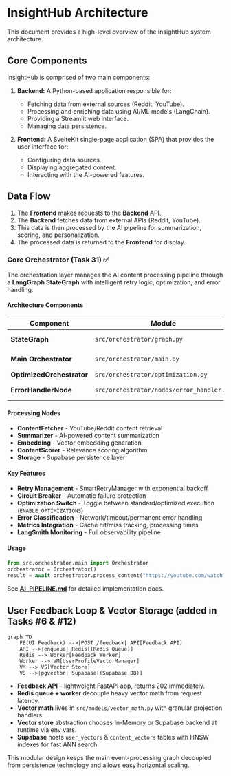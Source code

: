 # InsightHub Architecture

This document provides a high-level overview of the InsightHub system architecture.

## Core Components

InsightHub is comprised of two main components:

1.  **Backend:** A Python-based application responsible for:
    *   Fetching data from external sources (Reddit, YouTube).
    *   Processing and enriching data using AI/ML models (LangChain).
    *   Providing a Streamlit web interface.
    *   Managing data persistence.

2.  **Frontend:** A SvelteKit single-page application (SPA) that provides the user interface for:
    *   Configuring data sources.
    *   Displaying aggregated content.
    *   Interacting with the AI-powered features.

## Data Flow

1.  The **Frontend** makes requests to the **Backend** API.
2.  The **Backend** fetches data from external APIs (Reddit, YouTube).
3.  This data is then processed by the AI pipeline for summarization, scoring, and personalization.
4.  The processed data is returned to the **Frontend** for display.

### Core Orchestrator (Task 31) ✅

The orchestration layer manages the AI content processing pipeline through a **LangGraph StateGraph** with intelligent retry logic, optimization, and error handling.

#### Architecture Components

| Component | Module | Purpose |
|-----------|--------|---------|
| **StateGraph** | `src/orchestrator/graph.py` | Node topology: fetcher→summarizer→embedding→scorer→storage |
| **Main Orchestrator** | `src/orchestrator/main.py` | Batch processing, retry logic, circuit breaker patterns |
| **OptimizedOrchestrator** | `src/orchestrator/optimization.py` | Metrics-driven tuning with OptimizerMetricsTuner |
| **ErrorHandlerNode** | `src/orchestrator/nodes/error_handler.py` | Terminal error processing with classification & recovery hints |

#### Processing Nodes

- **ContentFetcher** - YouTube/Reddit content retrieval
- **Summarizer** - AI-powered content summarization  
- **Embedding** - Vector embedding generation
- **ContentScorer** - Relevance scoring algorithm
- **Storage** - Supabase persistence layer

#### Key Features

* **Retry Management** - SmartRetryManager with exponential backoff
* **Circuit Breaker** - Automatic failure protection
* **Optimization Switch** - Toggle between standard/optimized execution (`ENABLE_OPTIMIZATIONS`)
* **Error Classification** - Network/timeout/permanent error handling
* **Metrics Integration** - Cache hit/miss tracking, processing times
* **LangSmith Monitoring** - Full observability pipeline

#### Usage

```python
from src.orchestrator.main import Orchestrator
orchestrator = Orchestrator()
result = await orchestrator.process_content("https://youtube.com/watch?v=...")
```

See **[AI_PIPELINE.md](./backend/AI_PIPELINE.md)** for detailed implementation docs.

## User Feedback Loop & Vector Storage (added in Tasks #6 & #12)

```mermaid
graph TD
    FE(UI Feedback) -->|POST /feedback| API[Feedback API]
    API -->|enqueue| Redis[(Redis Queue)]
    Redis --> Worker[Feedback Worker]
    Worker --> VM[UserProfileVectorManager]
    VM --> VS[Vector Store]
    VS -->|pgvector| Supabase[(Supabase DB)]
```

* **Feedback API** – lightweight FastAPI app, returns 202 immediately.
* **Redis queue + worker** decouple heavy vector math from request latency.
* **Vector math** lives in `src/models/vector_math.py` with granular projection handlers.
* **Vector store** abstraction chooses In-Memory or Supabase backend at runtime via env vars.
* **Supabase** hosts `user_vectors` & `content_vectors` tables with HNSW indexes for fast ANN search.

This modular design keeps the main event-processing graph decoupled from persistence technology and allows easy horizontal scaling.
